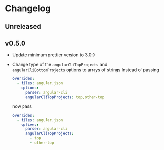 # Changelog

## Unreleased

<!-- add new items here-->

## v0.5.0

- Update minimum prettier version to 3.0.0
- Change type of the `angularCliTopProjects` and `angularCliBottomProjects` options to arrays of strings
  Instead of passing

  ```yaml
  overrides:
    - files: angular.json
      options:
        parser: angular-cli
        angularCliTopProjects: top,other-top
  ```

  now pass

  ```yaml
  overrides:
    - files: angular.json
      options:
        parser: angular-cli
        angularCliTopProjects:
          - top
          - other-top
  ```

